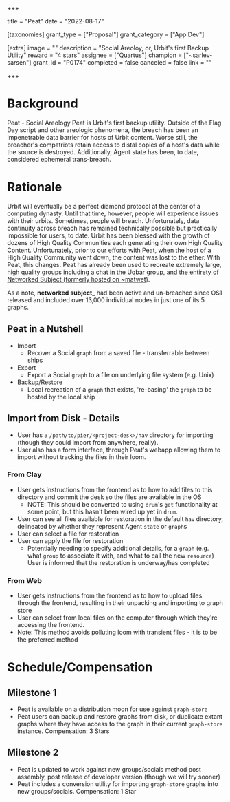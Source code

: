 +++

title = "Peat"
date = "2022-08-17"

[taxonomies]
grant_type = ["Proposal"]
grant_category = ["App Dev"]

[extra]
image = ""
description = "Social Areoloy, or, Urbit's first Backup Utility"
reward = "4 stars"
assignee = ["Quartus"]
champion = ["~sarlev-sarsen"]
grant_id = "P0174"
completed = false
canceled = false
link = ""

+++

# Background

Peat - Social Areology
Peat is Urbit's first backup utility. Outside of the Flag Day script and other areologic phenomena, the breach has been an impenetrable data barrier for hosts of Urbit content. Worse still, the breacher's compatriots retain access to distal copies of a host's data while the source is destroyed. Additionally, Agent state has been, to date, considered ephemeral trans-breach.

# Rationale
Urbit will eventually be a perfect diamond protocol at the center of a computing dynasty. Until that time, however, people will experience issues with their urbits. Sometimes, people will breach.
Unfortunately, data continuity across breach has remained technically possible but practically impossible for users, to date.
Urbit has been blessed with the growth of dozens of High Quality Communities each generating their own High Quality Content. Unfortunately, prior to our efforts with Peat, when the host of a High Quality Community went down, the content was lost to the ether. With Peat, this changes. Peat has already been used to recreate extremely large, high quality groups including a [chat in the Uqbar group](https://twitter.com/hocwyn/status/1543387336670695425?s=20&t=S8-xLa-tYgyvcZNXEPQtSw), and [the entirety of Networked Subject (formerly hosted on ~matwet)](https://twitter.com/_matwet/status/1544863199870214152).

As a note, **networked subject_** had been active and un-breached since OS1 released and included over 13,000 individual nodes in just one of its 5 graphs.

## Peat in a Nutshell
- Import
    - Recover a Social `graph` from a saved file - transferrable between ships
- Export
    - Export a Social `graph` to a file on underlying file system (e.g. Unix)
- Backup/Restore
    - Local recreation of a `graph` that exists, 're-basing' the `graph` to be hosted by the local ship
## Import from Disk - Details
- User has a `/path/to/pier/<project-desk>/hav` directory for importing (though they could import from anywhere, really).
- User also has a form interface, through Peat's webapp allowing them to import without tracking the files in their loom.
### From Clay
- User gets instructions from the frontend as to how to add files to this directory and commit the desk so the files are available in the OS
    - NOTE: This should be converted to using `drum`'s `get` functionality at some point, but this hasn't been wired up yet in `drum`.
- User can see all files available for restoration in the default `hav` directory, delineated by whether they represent Agent `state` or `graph`s
- User can select a file for restoration
- User can apply the file for restoration
    - Potentially needing to specify additional details, for a `graph` (e.g. what `group` to associate it with, and what to call the new `resource`)
User is informed that the restoration is underway/has completed
### From Web
- User gets instructions from the frontend as to how to upload files through the frontend, resulting in their unpacking and importing to graph store
- User can select from local files on the computer through which they're accessing the frontend.
- Note: This method avoids polluting loom with transient files - it is to be the preferred method
# Schedule/Compensation
## Milestone 1
- Peat is available on a distribution moon for use against `graph-store`
- Peat users can backup and restore graphs from disk, or duplicate extant graphs where they have access to the graph in their current `graph-store` instance.
Compensation: 3 Stars
## Milestone 2
- Peat is updated to work against new groups/socials method post assembly, post release of developer version (though we will try sooner)
- Peat includes a conversion utility for importing `graph-store` graphs into new groups/socials.
Compensation: 1 Star
